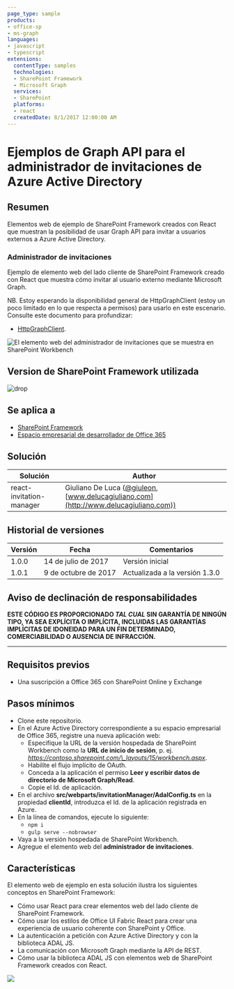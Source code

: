 ```yaml
---
page_type: sample
products:
- office-sp
- ms-graph
languages:
- javascript
- typescript
extensions:
  contentType: samples
  technologies:
  - SharePoint Framework
  - Microsoft Graph
  services:
  - SharePoint
  platforms:
  - react
  createdDate: 8/1/2017 12:00:00 AM
---
```

# Ejemplos de Graph API para el administrador de invitaciones de Azure Active Directory

## Resumen

Elementos web de ejemplo de SharePoint Framework creados con React que muestran la posibilidad de usar Graph API para invitar a usuarios externos a Azure Active Directory.

### Administrador de invitaciones

Ejemplo de elemento web del lado cliente de SharePoint Framework creado con React que muestra cómo invitar al usuario externo mediante Microsoft Graph.

NB. Estoy esperando la disponibilidad general de HttpGraphClient (estoy un poco limitado en lo que respecta a permisos) para usarlo en este escenario.
Consulte este documento para profundizar:
* [HttpGraphClient](https://docs.microsoft.com/sharepoint/dev/spfx/web-parts/guidance/call-microsoft-graph-from-your-web-part).

![El elemento web del administrador de invitaciones que se muestra en SharePoint Workbench](./assets/SPFx-Invitation-Manager.gif)

## Version de SharePoint Framework utilizada 
![drop](https://img.shields.io/badge/drop-1.3.0-green.svg)

## Se aplica a

* [SharePoint Framework](https://learn.microsoft.com/sharepoint/dev/spfx/sharepoint-framework-overview)
* [Espacio empresarial de desarrollador de Office 365](https://learn.microsoft.com/sharepoint/dev/spfx/set-up-your-developer-tenant)

## Solución

Solución|Author
--------|---------
react-invitation-manager|Giuliano De Luca ([@giuleon](https://twitter.com/giuleon), [www.delucagiuliano.com](http://www.delucagiuliano.com))

## Historial de versiones

Versión|Fecha|Comentarios
-------|----|--------
1.0.0|14 de julio de 2017|Versión inicial
1.0.1|9 de octubre de 2017|Actualizada a la versión 1.3.0

## Aviso de declinación de responsabilidades
**ESTE CÓDIGO ES PROPORCIONADO *TAL CUAL* SIN GARANTÍA DE NINGÚN TIPO, YA SEA EXPLÍCITA O IMPLÍCITA, INCLUIDAS LAS GARANTÍAS IMPLÍCITAS DE IDONEIDAD PARA UN FIN DETERMINADO, COMERCIABILIDAD O AUSENCIA DE INFRACCIÓN.**

---

## Requisitos previos

- Una suscripción a Office 365 con SharePoint Online y Exchange

## Pasos mínimos

- Clone este repositorio.
- En el Azure Active Directory correspondiente a su espacio empresarial de Office 365, registre una nueva aplicación web:
  - Especifique la URL de la versión hospedada de SharePoint Workbench como la **URL de inicio de sesión**, p. ej. *https://contoso.sharepoint.com/\_layouts/15/workbench.aspx*.
  - Habilite el flujo implícito de OAuth.
  - Conceda a la aplicación el permiso **Leer y escribir datos de directorio de Microsoft Graph/Read**.
  - Copie el Id. de aplicación.
- En el archivo **src/webparts/invitationManager/AdalConfig.ts** en la propiedad **clientId**, introduzca el Id. de la aplicación registrada en Azure.
- En la línea de comandos, ejecute lo siguiente:
  - `npm i`
  - `gulp serve --nobrowser`
- Vaya a la versión hospedada de SharePoint Workbench.
- Agregue el elemento web del **administrador de invitaciones**.

## Características

El elemento web de ejemplo en esta solución ilustra los siguientes conceptos en SharePoint Framework:

- Cómo usar React para crear elementos web del lado cliente de SharePoint Framework.
- Cómo usar los estilos de Office UI Fabric React para crear una experiencia de usuario coherente con SharePoint y Office.
- La autenticación a petición con Azure Active Directory y con la biblioteca ADAL JS.
- La comunicación con Microsoft Graph mediante la API de REST.
- Cómo usar la biblioteca ADAL JS con elementos web de SharePoint Framework creados con React.

![](https://pnptelemetry.azurewebsites.net/sp-dev-fx-webparts/samples/react-invitation-manager)
